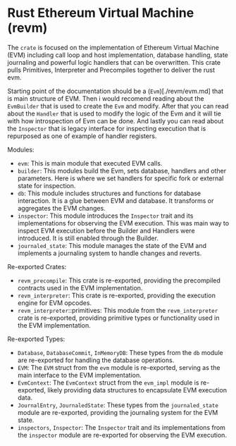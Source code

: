 # Rust Ethereum Virtual Machine (revm)

The `crate` is focused on the implementation of Ethereum Virtual Machine (EVM) including call loop and host implementation, database handling, state journaling and powerful logic handlers that can be overwritten. This crate pulls Primitives, Interpreter and Precompiles together to deliver the rust evm.

Starting point of the documentation should be a (`Evm`)[./revm/evm.md] that is main structure of EVM. Then i would recomend reading about the `EvmBuilder` that is used to create the `Evm` and modify. After that you can read about the `Handler` that is used to modify the logic of the Evm and it will tie with how introspection of Evm can be done. And lastly you can read about the `Inspector` that is legacy interface for inspecting execution that is repurposed as one of example of handler registers.

Modules:
- `evm`: This is main module that executed EVM calls.
- `builder`: This modules build the Evm, sets database, handlers and other parameters. Here is where we set handlers for specific fork or external state for inspection.
- `db`: This module includes structures and functions for database interaction. It is a glue between EVM and database. It transforms or aggregates the EVM changes.
- `inspector`: This module introduces the `Inspector` trait and its implementations for observing the EVM execution. This was main way to inspect EVM execution before the Builder and Handlers were introduced. It is still enabled through the Builder.
- `journaled_state`: This module manages the state of the EVM and implements a journaling system to handle changes and reverts.

Re-exported Crates:

- `revm_precompile`: This crate is re-exported, providing the precompiled contracts used in the EVM implementation.
- `revm_interpreter`: This crate is re-exported, providing the execution engine for EVM opcodes.
- `revm_interpreter`::primitives: This module from the `revm_interpreter` crate is re-exported, providing primitive types or functionality used in the EVM implementation.

Re-exported Types:

- `Database`, `DatabaseCommit`, `InMemoryDB`: These types from the `db` module are re-exported for handling the database operations.
- `EVM`: The `EVM` struct from the `evm` module is re-exported, serving as the main interface to the EVM implementation.
- `EvmContext`: The `EvmContext` struct from the `evm_impl` module is re-exported, likely providing data structures to encapsulate EVM execution data.
- `JournalEntry`, `JournaledState`: These types from the `journaled_state` module are re-exported, providing the journaling system for the EVM state.
- `inspectors`, `Inspector`: The `Inspector` trait and its implementations from the `inspector` module are re-exported for observing the EVM execution.
